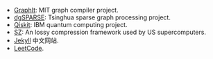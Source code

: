 - [GraphIt](https://graphit-lang.org/): MIT graph compiler project.
- [dgSPARSE](https://dgsparse.github.io/): Tsinghua sparse graph processing project.
- [Qiskit](https://qiskit.org/documentation/getting_started.html/): IBM quantum computing project.
- [SZ](https://szcompressor.org/): An lossy compression framework used by US supercomputers.
- [Jekyll](http://jekyllcn.com/) 中文网站.
- [LeetCode](https://leetcode-cn.com/problemset/all/).
